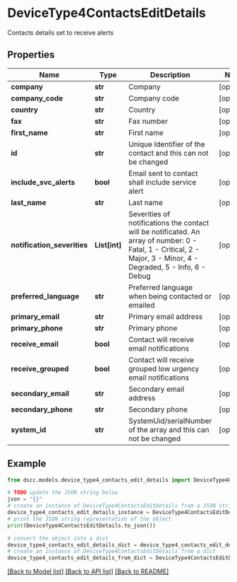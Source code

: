 # DeviceType4ContactsEditDetails

Contacts details set to receive alerts

## Properties

Name | Type | Description | Notes
------------ | ------------- | ------------- | -------------
**company** | **str** | Company | [optional] 
**company_code** | **str** | Company code | [optional] 
**country** | **str** | Country | [optional] 
**fax** | **str** | Fax number | [optional] 
**first_name** | **str** | First name | [optional] 
**id** | **str** | Unique Identifier of the contact and this can not be changed | [optional] 
**include_svc_alerts** | **bool** | Email sent to contact shall include service alert | [optional] 
**last_name** | **str** | Last name | [optional] 
**notification_severities** | **List[int]** | Severities of notifications the contact will be notificated. An array of number: 0 - Fatal, 1 - Critical, 2 - Major, 3 - Minor, 4 - Degraded, 5 - Info, 6 - Debug | [optional] 
**preferred_language** | **str** | Preferred language when being contacted or emailed | [optional] 
**primary_email** | **str** | Primary email address | [optional] 
**primary_phone** | **str** | Primary phone | [optional] 
**receive_email** | **bool** | Contact will receive email notifications | [optional] 
**receive_grouped** | **bool** | Contact will receive grouped low urgency email notifications | [optional] 
**secondary_email** | **str** | Secondary email address | [optional] 
**secondary_phone** | **str** | Secondary phone | [optional] 
**system_id** | **str** | SystemUid/serialNumber of the array and this can not be changed | [optional] 

## Example

```python
from dscc.models.device_type4_contacts_edit_details import DeviceType4ContactsEditDetails

# TODO update the JSON string below
json = "{}"
# create an instance of DeviceType4ContactsEditDetails from a JSON string
device_type4_contacts_edit_details_instance = DeviceType4ContactsEditDetails.from_json(json)
# print the JSON string representation of the object
print(DeviceType4ContactsEditDetails.to_json())

# convert the object into a dict
device_type4_contacts_edit_details_dict = device_type4_contacts_edit_details_instance.to_dict()
# create an instance of DeviceType4ContactsEditDetails from a dict
device_type4_contacts_edit_details_from_dict = DeviceType4ContactsEditDetails.from_dict(device_type4_contacts_edit_details_dict)
```
[[Back to Model list]](../README.md#documentation-for-models) [[Back to API list]](../README.md#documentation-for-api-endpoints) [[Back to README]](../README.md)


